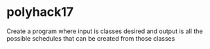 # polyhack17
Create a program where input is classes desired and output is all the possible schedules that can be created from those classes
